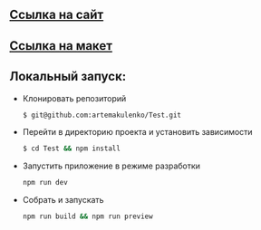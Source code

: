 ## [Ссылка на сайт](https://artemakulenko.github.io/Test/)

## [Ссылка на макет](https://www.figma.com/file/E51pDzrtRrAVl7fLjL7UnO/43adf9734b5ed0c3?node-id=0%3A1&t=8RR0XZ5awCI9v72V-1)

## Локальный запуск:

- Клонировать репозиторий
  ```bash
  $ git@github.com:artemakulenko/Test.git
  ```
- Перейти в директорию проекта и установить зависимости

  ```bash
  $ cd Test && npm install
  ```

- Запустить приложение в режиме разработки

  ```bash
  npm run dev
  ```

- Собрать и запускать
  ```bash
  npm run build && npm run preview
  ```
